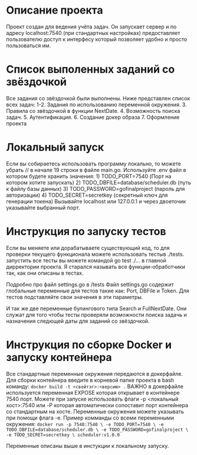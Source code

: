 # Описание проекта

Проект создан для ведения учёта задач. Он запускает сервер и по адресу localhost:7540 (при стандартных настройках)
предоставляет пользователю доступ к интерфесу который позволяет удобно и просто пользоваться им.

# Список выполенных заданий со звёздочкой

Все задания со звёздочкой были выполнены. Ниже представлен список всех задач: 
    1-2. Задания по использованию переменной окружения.
    3. Правила со звёздочкой в функции NextDate.
    4. Возможность поиска задач.
    5. Аутентификация.
    6. Создание докер образа
    7. Оформление проекта

# Локальный запуск
Если вы собираетесь использовать программу локально, то можете убрать // в начале 19 строки в файле main.go.
Используйте .env файл в котором будете хранить значения:
    1) TODO_PORT=7540 (Порт на котором хотите запускать)
    2) TODO_DBFILE=database/scheduler.db (путь к файлу базы данных)
    3) TODO_PASSWORD=gofinalproject (пароль для авторизации)
    4) TODO_SECRET=secretkey (секретный ключ для генерации токена)
Вызывайте localhost или 127.0.0.1 и через двоеточик указывайте выбранный порт.

# Инструкция по запуску тестов

Если вы меняете или дорабатываете существующий код, то для проверки текущего функционала можете использовать тестыв ./tests.
запустить все тесты вы можете командой go test ./... в главной дирректории проекта. Я старался называть все функции-обработчики так, 
как они описаны в тестах. 

Подробно про файл settings.go в /tests
Файл settings.go содержит глобальные переменные для тестов такие как: Port, DBFile и Token.
Для тестов подставляйте свои значения в эти параметры.

И так же две переменные булингового типа Search и FullNextDate. Они служат для того чтобы тесты проверяли возможности
поиска задачь и назначения следющей даты для заданий со звёздочкой.

# Инструкция по сборке Docker и запуску контейнера

Все стандартные переменные окружения передаются в докерфайле. Для сборки контейнера введите в корневой папке проекта в bash
команду: `docker build -t <свойтэг>:<версию> .` 
ВАЖНО в докерфайле используется переменная EXPOSE которая открывает в контейнере 7540 порт. Можете при запуске использовать флаги
-p <локальный хост>:7540 или -P которая автоматически сопоставит порт контейнера со стандартным на хосте.
Переменные окружения можете указывать при помощи флага -e. Пример комманды со всеми переменными окружения: 
`docker run -p 7540:7540 \
  -e TODO_PORT=7540 \
  -e TODO_DBFILE=database/scheduler.db \
  -e TODO_PASSWORD=gofinalproject \
  -e TODO_SECRET=secretkey \
  scheduler:v1.0.0`

Переменные описаны выше в инстукции к локальному запуску.
